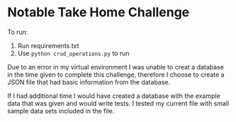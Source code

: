 # Notable Take Home Challenge 

To run: 
1. Run requirements.txt 
2. Use  `python crud_operations.py` to run


Due to an error in my virtual environment I was unable to creat a database in the time given to complete this challenge, therefore I choose to create a JSON file that had basic information from the database. 

If I had additional time I would have created a database with the example data that was given and would write tests. I tested my current file with small sample data sets included in the file. 
